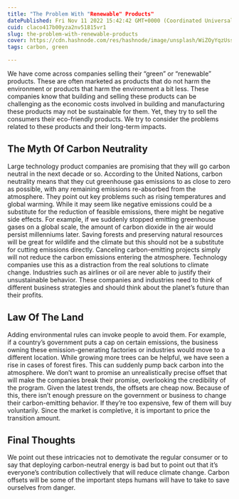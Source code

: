 ```yaml
---
title: "The Problem With "Renewable" Products"
datePublished: Fri Nov 11 2022 15:42:42 GMT+0000 (Coordinated Universal Time)
cuid: claco417b00yza2nv51815vr1
slug: the-problem-with-renewable-products
cover: https://cdn.hashnode.com/res/hashnode/image/unsplash/WiZOyYqzUss/upload/v1667921472206/JTAkK1V_5.jpeg
tags: carbon, green

---
```


We have come across companies selling their “green” or “renewable” products. These are often marketed as products that do not harm the environment or products that harm the environment a bit less. These companies know that building and selling these products can be challenging as the economic costs involved in building and manufacturing these products may not be sustainable for them. Yet, they try to sell the consumers their eco-friendly products. We try to consider the problems related to these products and their long-term impacts.

## The Myth Of Carbon Neutrality

Large technology product companies are promising that they will go carbon neutral in the next decade or so. According to the United Nations, carbon neutrality means that they cut greenhouse gas emissions to as close to zero as possible, with any remaining emissions re-absorbed from the atmosphere. They point out key problems such as rising temperatures and global warming. While it may seem like negative emissions could be a substitute for the reduction of feasible emissions, there might be negative side effects. For example, if we suddenly stopped emitting greenhouse gases on a global scale, the amount of carbon dioxide in the air would persist millenniums later. Saving forests and preserving natural resources will be great for wildlife and the climate but this should not be a substitute for cutting emissions directly. Canceling carbon-emitting projects simply will not reduce the carbon emissions entering the atmosphere. Technology companies use this as a distraction from the real solutions to climate change. Industries such as airlines or oil are never able to justify their unsustainable behavior. These companies and industries need to think of different business strategies and should think about the planet’s future than their profits.

## Law Of The Land

Adding environmental rules can invoke people to avoid them. For example, if a country’s government puts a cap on certain emissions, the business owning these emission-generating factories or industries would move to a different location. While growing more trees can be helpful, we have seen a rise in cases of forest fires. This can suddenly pump back carbon into the atmosphere. We don’t want to promise an unrealistically precise offset that will make the companies break their promise, overlooking the credibility of the program. Given the latest trends, the offsets are cheap now. Because of this, there isn’t enough pressure on the government or business to change their carbon-emitting behavior. If they’re too expensive, few of them will buy voluntarily. Since the market is completive, it is important to price the transition amount. 

## Final Thoughts

We point out these intricacies not to demotivate the regular consumer or to say that deploying carbon-neutral energy is bad but to point out that it’s everyone’s contribution collectively that will reduce climate change. Carbon offsets will be some of the important steps humans will have to take to save ourselves from danger.	
